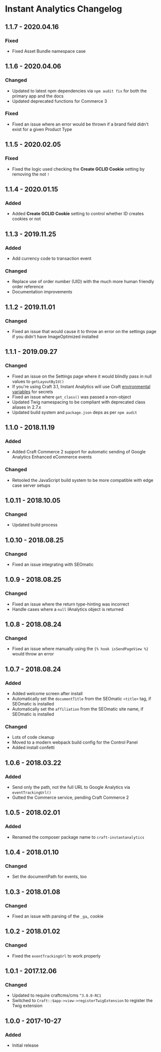 # Instant Analytics Changelog

## 1.1.7 - 2020.04.16
### Fixed
* Fixed Asset Bundle namespace case

## 1.1.6 - 2020.04.06
### Changed
* Updated to latest npm dependencies via `npm audit fix` for both the primary app and the docs
* Updated deprecated functions for Commerce 3

### Fixed
* Fixed an issue where an error would be thrown if a brand field didn't exist for a given Product Type

## 1.1.5 - 2020.02.05
### Fixed
* Fixed the logic used checking the **Create GCLID Cookie** setting by removing the not `!`

## 1.1.4 - 2020.01.15
### Added
* Added **Create GCLID Cookie** setting to control whether ID creates cookies or not

## 1.1.3 - 2019.11.25
### Added
* Add currency code to transaction event

### Changed
* Replace use of order number (UID) with the much more human friendly order reference
* Documentation improvements

## 1.1.2 - 2019.11.01
### Changed
* Fixed an issue that would cause it to throw an error on the settings page if you didn't have ImageOptimized installed

## 1.1.1 - 2019.09.27
### Changed
* Fixed an issue on the Settings page where it would blindly pass in null values to `getLayoutById()`
* If you're using Craft 3.1, Instant Analytics will use Craft [environmental variables](https://docs.craftcms.com/v3/config/environments.html#control-panel-settings) for secrets
* Fixed an issue where `get_class()` was passed a non-object
* Updated Twig namespacing to be compliant with deprecated class aliases in 2.7.x
* Updated build system and `package.json` deps as per `npm audit`

## 1.1.0 - 2018.11.19
### Added
* Added Craft Commerce 2 support for automatic sending of Google Analytics Enhanced eCommerce events  

### Changed
* Retooled the JavaScript build system to be more compatible with edge case server setups

## 1.0.11 - 2018.10.05
### Changed
* Updated build process

## 1.0.10 - 2018.08.25
### Changed
* Fixed an issue integrating with SEOmatic

## 1.0.9 - 2018.08.25
### Changed
* Fixed an issue where the return type-hinting was incorrect
* Handle cases where a `null` IAnalytics object is returned

## 1.0.8 - 2018.08.24
### Changed
* Fixed an issue where manually using the `{% hook isSendPageView %}` would throw an error

## 1.0.7 - 2018.08.24
### Added
* Added welcome screen after install
* Automatically set the `documentTitle` from the SEOmatic `<title>` tag, if SEOmatic is installed
* Automatically set the `affiliation` from the SEOmatic site name, if SEOmatic is installed

### Changed
* Lots of code cleanup
* Moved to a modern webpack build config for the Control Panel
* Added install confetti

## 1.0.6 - 2018.03.22
### Added
* Send only the path, not the full URL to Google Analytics via `eventTrackingUrl()`
* Gutted the Commerce service, pending Craft Commerce 2

## 1.0.5 - 2018.02.01
### Added
* Renamed the composer package name to `craft-instantanalytics`

## 1.0.4 - 2018.01.10
### Changed
* Set the documentPath for events, too

## 1.0.3 - 2018.01.08
### Changed
* Fixed an issue with parsing of the `_ga`_ cookie

## 1.0.2 - 2018.01.02
### Changed
* Fixed the `eventTrackingUrl` to work properly

## 1.0.1 - 2017.12.06
### Changed
* Updated to require craftcms/cms `^3.0.0-RC1`
* Switched to `Craft::$app->view->registerTwigExtension` to register the Twig extension

## 1.0.0 - 2017-10-27
### Added
- Initial release
